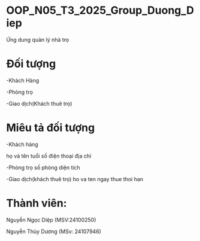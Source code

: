 # OOP_N05_T3_2025_Group_Duong_Diep

Ứng dung quản lý nhà trọ

# Đối tượng

-Khách Hàng

-Phòng trọ

-Giao dịch(Khách thuê trọ)

# Miêu tả đối tượng
-Khách hàng

họ và tên
tuổi
số điện thoại
địa chỉ 

-Phòng trọ
số phòng
diện tích

-Giao dịch(khách thuê trọ)
ho va ten
ngay thue 
thoi han

# Thành viên:

Nguyễn Ngọc Diệp (MSV:24100250)

Nguyễn Thùy Dương (MSv: 24107946)
